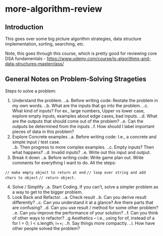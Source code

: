 # more-algorithm-review

## Introduction
This goes over some big picture algorithm strategies, data structure implementation, sorting, searching, etc.  

Note, this goes through this course, which is pretty good for reviewing core DSA fundamentals - https://www.udemy.com/course/js-algorithms-and-data-structures-masterclass/

## General Notes on Problem-Solving Strageties

Steps to solve a problem:

1.	Understand the problem. 
..a.	Before writing code: Restate the problem in my own words.
..b.	What are the inputs that go into the problem.
..c.	What kind of inputs?   For ex., large numbers, Upper vs lower case, explore empty inputs, examples about edge cases, bad inputs.
..d.	What are the outputs that should come out of the problem?
..e.	Can the outputs be determined from the inputs
..f.	How should I label important pieces of data in this problem?
2.	Explore Concrete examples
..a.	Before writing code: I.e., a concrete and simple input / test case.  
..b.	Then progress to more complex examples.
..c.	Empty inputs? Then what happens? 
..d.	Invalid inputs?
..e.	Write out this input and output.
3.	Break it down
..a.	Before writing code: Write game plan out.  Write comments for everything I want to do.  All the steps:

`// make empty object to return at end`
`// loop over string and add chars to object`
`// return object.`


4.	Solve / Simplify 
..a.	Start Coding.  If you can’t, solve a simpler problem as a way to get to the bigger problem. 
5.	Look Back and Refactor.
..a.	Check result
..b.	Can you derive result differently?
..c.	Can you understand it at a glance? Are there parts that are confusing?
..d.	Can you use result / method for some other problem?
..e.	Can you improve the performance of your solution?
..f.	Can you think of other ways to refactor?
..g	Aesthetics – i.e., using for of, instead of a for I = 0; I < s.length; i++;
..h.	Say things more compactly.
..i.	How have other people solved the problem?  

#